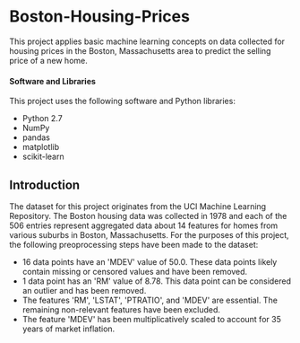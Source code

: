 # Boston-Housing-Prices
This project applies basic machine learning concepts on data collected for housing prices in the Boston, Massachusetts area to predict the selling price of a new home.

#### Software and Libraries

This project uses the following software and Python libraries:

- Python 2.7
- NumPy
- pandas
- matplotlib
- scikit-learn

## Introduction

The dataset for this project originates from the UCI Machine Learning Repository. The Boston housing data was collected in 1978 and each of the 506 entries represent aggregated data about 14 features for homes from various suburbs in Boston, Massachusetts. For the purposes of this project, the following preoprocessing steps have been made to the dataset:

- 16 data points have an 'MDEV' value of 50.0. These data points likely contain missing or censored values and have been removed.
- 1 data point has an 'RM' value of 8.78. This data point can be considered an outlier and has been removed.
- The features 'RM', 'LSTAT', 'PTRATIO', and 'MDEV' are essential. The remaining non-relevant features have been excluded.
- The feature 'MDEV' has been multiplicatively scaled to account for 35 years of market inflation.
